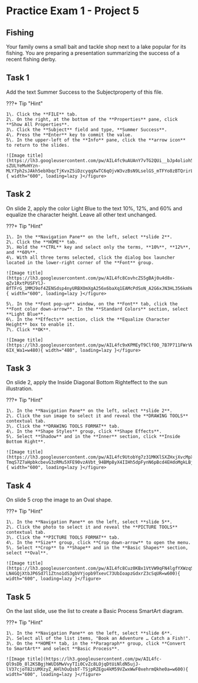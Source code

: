 # Practice Exam 1 - Project 5

## Fishing
Your family owns a small bait and tackle shop next to a lake popular for its fishing. You are preparing a presentation summarizing the success of a recent fishing derby.  

## Task 1
 
Add the text Summer Success to the Subjectproperty of this file.  

???+ Tip "Hint"

    1\. Click the **FILE** tab.  
    2\. On the right, at the bottom of the **Properties** pane, click **Show All Properties**.  
    3\. Click the **Subject** field and type, **Summer Success**.  
    4\. Press the **Enter** key to commit the value.  
    5\. In the upper-left of the **Info** pane, click the **arrow icon** to return to the slides.  
    
    ![Image title](https://lh3.googleusercontent.com/pw/AIL4fc9uAUAnY7vTG2QUi__bJp4olioh5-sZULYeMvHYzn-MLY7ph2sJAkh5ebXbqcTjKvxZ5iDzcyqqXwTC6qOjvW3vzBsN9LselGS_mTFYo8zBTQrirL3R=w600){ width="600", loading=lazy }</figure>

## Task 2

On slide 2, apply the color Light Blue to the text 10%, 12%, and 60% and equalize the character height. Leave all other text unchanged.  

???+ Tip "Hint"

    1\. In the **Navigation Pane** on the left, select **slide 2**.  
    2\. Click the **HOME** tab.  
    3\. Hold the **CTRL** key and select only the terms, **10%**, **12%**, and **60%**.  
    4\. With all three terms selected, click the dialog box launcher located in the lower-right corner of the **Font** group.  

    ![Image title](https://lh3.googleusercontent.com/pw/AIL4fc8CovhcZS5gBAj0u4d8x-qZv1RxtPUSFYlJ-8fTFrG_1MMJ9of4ZENSdsp4nyURBXOmXgA256x6baXq1EAMcPdSoN_A2G6xJN3HL356kmhWsoL05Kow=w600){ width="600", loading=lazy }</figure>

    5\. In the **Font pop-up** window, on the **Font** tab, click the **Font color down-arrow**. In the **Standard Colors** section, select **Light Blue**.  
    6\. In the **Effects** section, click the **Equalize Character Height** box to enable it.  
    7\. Click **OK**.  
    
    ![Image title](https://lh3.googleusercontent.com/pw/AIL4fc9xKPMEyT9ClfOO_7B7P711FWrVW5GEQXWD9w3tkD0edlsI7FXFVhQsPSgzv6f5ZVLgDN0EEjvmkhhuR7jSVjpAMTEW69KhtPZXJdegEA6S-6IX_Wa1=w480){ width="480", loading=lazy }</figure>

## Task 3

On slide 2, apply the Inside Diagonal Bottom Righteffect to the sun illustration.  

???+ Tip "Hint"

    1\. In the **Navigation Pane** on the left, select **slide 2**.  
    2\. Click the sun image to select it and reveal the **DRAWING TOOLS** contextual tab.  
    3\. Click the **DRAWING TOOLS FORMAT** tab.  
    4\. In the **Shape Styles** group, click **Shape Effects**.  
    5\. Select **Shadow** and in the **Inner** section, click **Inside Bottom Right**.  
    
    ![Image title](https://lh3.googleusercontent.com/pw/AIL4fc9UtobYg7z31MKKlSXZHxjXvcMpXsFjPFxcnvKT-TmqS7Z7aHpbkcbevG3zRMu5XFE90vzAVbt_94BMp8yX4IIHh5dpFynN6pBcd4EHdoMgkLBjB_w4=w600){ width="600", loading=lazy }</figure>

## Task 4

On slide 5 crop the image to an Oval shape.  

???+ Tip "Hint"

    1\. In the **Navigation Pane** on the left, select **slide 5**.  
    2\. Click the photo to select it and reveal the **PICTURE TOOLS** contextual tab.  
    3\. Click the **PICTURE TOOLS FORMAT** tab.  
    4\. In the **Size** group, click **Crop down-arrow** to open the menu.  
    5\. Select **Crop** to **Shape** and in the **Basic Shapes** section, select **Oval**.  
    
    ![Image title](https://lh3.googleusercontent.com/pw/AIL4fc8Cuz0KBx1VtVW9qFN4lgfYXWzqSwvQrpWg49r4eatGcSWpQrGqnwHF-LN4GQjXtbJP6Sd7l1Ztno1dS3gbVYjopb9TxevC73UbIoapzGdxrZ3cSqUR=w600){ width="600", loading=lazy }</figure>

## Task 5

On the last slide, use the list to create a Basic Process SmartArt diagram.  

???+ Tip "Hint"

    1\. In the **Navigation Pane** on the left, select **slide 6**.  
    2\. Select all of the list items, "Book an Adventure … Catch a Fish!".  
    3\. On the **HOME** tab, in the **Paragraph** group, click **Convert to SmartArt** and select **Basic Process**.  

    ![Image title](https://lh3.googleusercontent.com/pw/AIL4fc-Ql9sDb_8l2KSBgjhWUI6MwVvyTIi0CvZc8LOjqDtUiNldN5ujJ-lV37cjoT82iUMXzyZ_AHlhOuQsbT-TSjpRZEgu4kM59VZwxWwF0xehrmQkhe0a=w600){ width="600", loading=lazy }</figure>